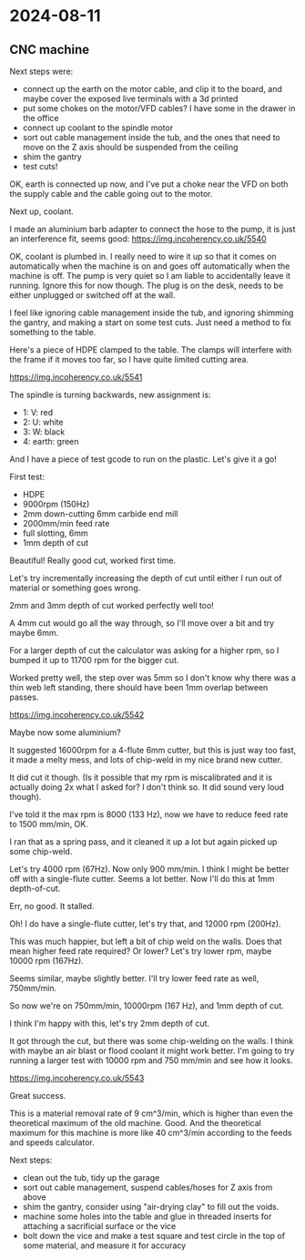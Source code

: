 # 2024-08-11

## CNC machine

Next steps were:

 * connect up the earth on the motor cable, and clip it to the board, and maybe cover the exposed live terminals with a 3d printed
 * put some chokes on the motor/VFD cables? I have some in the drawer in the office
 * connect up coolant to the spindle motor
 * sort out cable management inside the tub, and the ones that need to move on the Z axis should be suspended from the ceiling
 * shim the gantry
 * test cuts!

OK, earth is connected up now, and I've put a choke near the VFD on both the supply
cable and the cable going out to the motor.

Next up, coolant.

I made an aluminium barb adapter to connect the hose to the pump, it is just an interference fit, seems good: https://img.incoherency.co.uk/5540

OK, coolant is plumbed in. I really need to wire it up so that it comes on automatically when
the machine is on and goes off automatically when the machine is off. The pump is very quiet so
I am liable to accidentally leave it running. Ignore this for now though. The plug is on the
desk, needs to be either unplugged or switched off at the wall.

I feel like ignoring cable management inside the tub, and ignoring shimming the gantry, and making a start on
some test cuts. Just need a method to fix something to the table.

Here's a piece of HDPE clamped to the table. The clamps will interfere with the frame if it moves too far, so I have quite limited
cutting area.

https://img.incoherency.co.uk/5541

The spindle is turning backwards, new assignment is:

 * 1: V: red
 * 2: U: white
 * 3: W: black
 * 4: earth: green

And I have a piece of test gcode to run on the plastic. Let's give it a go!

First test:

 * HDPE
 * 9000rpm (150Hz)
 * 2mm down-cutting 6mm carbide end mill
 * 2000mm/min feed rate
 * full slotting, 6mm
 * 1mm depth of cut

Beautiful! Really good cut, worked first time.

Let's try incrementally increasing the depth of cut until either I run out of material or
something goes wrong.

2mm and 3mm depth of cut worked perfectly well too!

A 4mm cut would go all the way through, so I'll move over a bit and try maybe 6mm.

For a larger depth of cut the calculator was asking for a higher rpm, so I bumped it up
to 11700 rpm for the bigger cut.

Worked pretty well, the step over was 5mm so I don't know why there was a thin web left
standing, there should have been 1mm overlap between passes.

https://img.incoherency.co.uk/5542

Maybe now some aluminium?

It suggested 16000rpm for a 4-flute 6mm cutter, but this is just way too fast,
it made a melty mess, and lots of chip-weld in my nice brand new cutter.

It did cut it though. (Is it possible that my rpm is miscalibrated
and it is actually doing 2x what I asked for? I don't think so. It did sound very loud
though).

I've told it the max rpm is 8000 (133 Hz), now we have to reduce feed rate to 1500 mm/min, OK.

I ran that as a spring pass, and it cleaned it up a lot but again picked up some chip-weld.

Let's try 4000 rpm (67Hz). Now only 900 mm/min. I think I might be better off with
a single-flute cutter. Seems a lot better. Now I'll do this at 1mm depth-of-cut.

Err, no good. It stalled.

Oh! I do have a single-flute cutter, let's try that, and 12000 rpm (200Hz).

This was much happier, but left a bit of chip weld on the walls. Does that mean higher
feed rate required? Or lower? Let's try lower rpm, maybe 10000 rpm (167Hz).

Seems similar, maybe slightly better. I'll try lower feed rate as well, 750mm/min.

So now we're on 750mm/min, 10000rpm (167 Hz), and 1mm depth of cut.

I think I'm happy with this, let's try 2mm depth of cut.

It got through the cut, but there was some chip-welding on the walls. I think with
maybe an air blast or flood coolant it might work better. I'm going to try running a larger
test with 10000 rpm and 750 mm/min and see how it looks.

https://img.incoherency.co.uk/5543

Great success.

This is a material removal rate of 9 cm^3/min, which is higher than even the theoretical
maximum of the old machine. Good. And the theoretical maximum for this machine is more
like 40 cm^3/min according to the feeds and speeds calculator.

Next steps:

 * clean out the tub, tidy up the garage
 * sort out cable management, suspend cables/hoses for Z axis from above
 * shim the gantry, consider using "air-drying clay" to fill out the voids.
 * machine some holes into the table and glue in threaded inserts for attaching a sacrificial surface or the vice
 * bolt down the vice and make a test square and test circle in the top of some material, and measure it for accuracy
